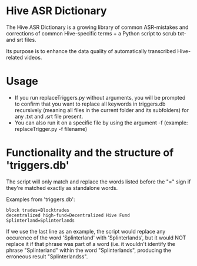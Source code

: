 # Hive ASR Dictionary
 The Hive ASR Dictionary is a growing library of common ASR-mistakes and corrections of common Hive-specific terms + a Python script to scrub txt- and srt files.
 
 Its purpose is to enhance the data quality of automatically transcribed Hive-related videos.

# Usage
- If you run replaceTriggers.py without arguments, you will be prompted to confirm that you want to replace all keywords in triggers.db recursively (meaning all files in the current folder and its subfolders) for any .txt and .srt file present.
- You can also run it on a specific file by using the argument -f (example: replaceTrigger.py -f filename)

# Functionality and the structure of 'triggers.db'
The script will only match and replace the words listed before the "=" sign if they're matched exactly as standalone words. 

Examples from 'triggers.db':
```
block trades=Blocktrades
decentralized high-fund=Decentralized Hive Fund
Splinterland=Splinterlands
```

If we use the last line as an example, the script would replace any occurence of the word 'Splinterland' with 'Splinterlands', but it would NOT replace it if that phrase was part of a word (i.e. it wouldn't identify the phrase "Splinterland" within the word  "Splinterlands", producing the erroneous result "Splinterlandss".